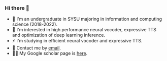 ### Hi there 👋

- 🏫 I'm an undergraduate in SYSU majoring in information and computing science (2018-2022).
- 🌱 I'm interested in high performance neural vocoder, expressive TTS and optimization of deep learning inference.
- ⚡ I'm studying in efficient neural vocoder and expressive TTS.
- 💬 Contact me by [email](mailto:xcmyz@outlook.com).
- 👨‍🎓 My Google scholar page is [here](https://scholar.google.com/citations?user=vqbQ1dQAAAAJ&hl=zh-CN).

<!-- <img src="https://github-readme-stats.vercel.app/api?username=xcmyz&show_icons=true&icon_color=805AD5&text_color=718096&bg_color=ffffff&hide_title=true" /> -->

<!-- - 👯 I’m looking to collaborate on ...
- 🤔 I’m looking for help with ...
- 💬 Ask me about ...
- 📫 How to reach me: ...
- 😄 Pronouns: ...
- ⚡ Fun fact: ... -->
